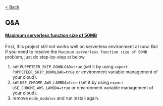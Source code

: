 [< Back](../README.md)

## Q&A

#### [Maximum serverless function size of 50MB](max-size-limit)

First, this project still not works well on serverless environment at now. But if you need to resolve the `Maximum serverless function size of 50MB` problem, just do step-by-step at below.

1. set `PUPPETEER_SKIP_DOWNLOAD=true` (set it by using `export PUPPETEER_SKIP_DOWNLOAD=true` or environment variable management of your cloud).
2. set `USE_CHROME_AWS_LAMBDA=true` (set it by using `export USE_CHROME_AWS_LAMBDA=true` or environment variable management of your cloud).
3. remove `node_modules` and run install again.
